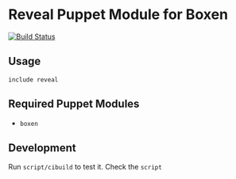 # Reveal Puppet Module for Boxen

[![Build Status](https://travis-ci.org/boxen/puppet-template.svg?branch=master)](https://travis-ci.org/marciok/puppet-reveal)

## Usage

```puppet
include reveal
```

## Required Puppet Modules

* `boxen`

## Development
Run `script/cibuild` to test it. Check the `script`
